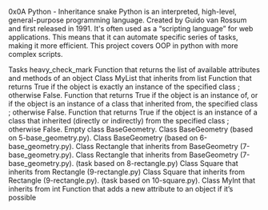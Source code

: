 0x0A Python - Inheritance snake
Python is an interpreted, high-level, general-purpose programming language. Created by Guido van Rossum and first released in 1991. It's often used as a “scripting language” for web applications. This means that it can automate specific series of tasks, making it more efficient. This project covers OOP in python with more complex scripts.

Tasks heavy_check_mark
Function that returns the list of available attributes and methods of an object
Class MyList that inherits from list
Function that returns True if the object is exactly an instance of the specified class ; otherwise False.
Function that returns True if the object is an instance of, or if the object is an instance of a class that inherited from, the specified class ; otherwise False.
Function that returns True if the object is an instance of a class that inherited (directly or indirectly) from the specified class ; otherwise False.
Empty class BaseGeometry.
Class BaseGeometry (based on 5-base_geometry.py).
Class BaseGeometry (based on 6-base_geometry.py).
Class Rectangle that inherits from BaseGeometry (7-base_geometry.py).
Class Rectangle that inherits from BaseGeometry (7-base_geometry.py). (task based on 8-rectangle.py)
Class Square that inherits from Rectangle (9-rectangle.py)
Class Square that inherits from Rectangle (9-rectangle.py). (task based on 10-square.py).
Class MyInt that inherits from int
Function that adds a new attribute to an object if it’s possible
